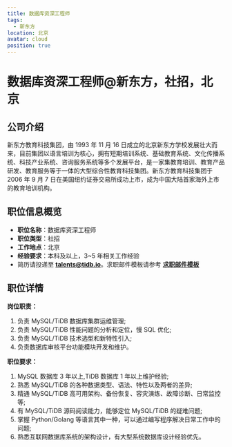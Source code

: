```yaml
---
title: 数据库资深工程师
tags:
  - 新东方
location: 北京
avatar: cloud
position: true
---
```


# 数据库资深工程师@新东方，社招，北京

## 公司介绍

新东方教育科技集团，由 1993 年 11 月 16 日成立的北京新东方学校发展壮大而来，目前集团以语言培训为核心，拥有短期培训系统、基础教育系统、文化传播系统、科技产业系统、咨询服务系统等多个发展平台，是一家集教育培训、教育产品研发、教育服务等于一体的大型综合性教育科技集团。新东方教育科技集团于 2006 年 9 月 7 日在美国纽约证券交易所成功上市，成为中国大陆首家海外上市的教育培训机构。

## 职位信息概览

- **职位名称**：数据库资深工程师
- **职位类型**：社招
- **工作地点**：北京
- **经验要求**：本科及以上，3~5 年相关工作经验
- 简历请投递至 <a mailto="talents@tidb.io">**talents@tidb.io**</a>。求职邮件模板请参考 **[求职邮件模板](https://asktug.com/t/topic/62932)**

## 职位详情

**岗位职责：**

1. 负责 MySQL/TiDB 数据库集群运维管理;
2. 负责 MySQL/TiDB 性能问题的分析和定位，慢 SQL 优化;
3. 负责 MySQL/TiDB 技术选型和新特性引入;
4. 负责数据库审核平台功能模块开发和维护。

**职位要求：**

1. MySQL 数据库 3 年以上,TiDB 数据库 1 年以上维护经验;
2. 熟悉 MySQL/TiDB 的各种数据类型、语法、特性以及两者的差异;
3. 精通 MySQL/TiDB 高可用架构、备份恢复、容灾演练、故障诊断、日常监控等;
4. 有 MySQL/TiDB 源码阅读能力，能够定位 MySQL/TiDB 的疑难问题;
5. 掌握 Python/Golang 等语言其中一种，可以通过编写程序解决日常工作中的问题;
6. 熟悉互联网数据库系统的架构设计，有大型系统数据库设计经验优先。

